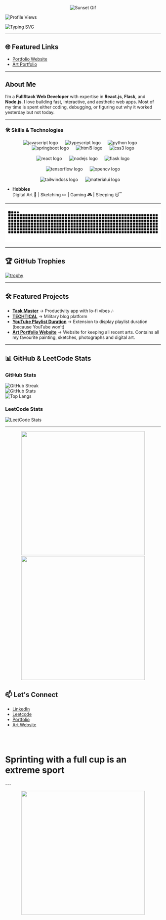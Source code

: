<p align="center">
  <img src="https://media1.giphy.com/media/v1.Y2lkPTc5MGI3NjExeDAxdHN6aGZlcDFtYnNiazhpMXRhMDkydnNoYTJrOGswZXAzOGFnbyZlcD12MV9pbnRlcm5hbF9naWZfYnlfaWQmY3Q9Zw/C3gZCY92Cwyxq/giphy.gif" alt="Sunset Gif" width="1000" height="500">
</p>

![Profile Views](https://komarev.com/ghpvc/?username=Saptarshi-108&style=for-the-badge&color=blueviolet)

[![Typing SVG](https://readme-typing-svg.demolab.com?font=Roboto+Mono&weight=600&size=30&letterSpacing=1px&duration=3000&pause=1000&color=FFD700&center=true&vCenter=true&width=1000&height=80&lines=Hi!+I+am+Saptarshi+Mandal;A+Fullstack+Web+Developer;I+am+Bob+the+Builder;But+for+Websites)](https://git.io/typing-svg)

---

## 🌐 Featured Links  
-  [Portfolio Website](https://saptarshimandal1618.framer.ai/)  
-  [Art Portfolio](https://myarthouse.netlify.app/)  

---

##  About Me  
I’m a **FullStack Web Developer** with expertise in **React.js**, **Flask**, and **Node.js**. I love building fast, interactive, and aesthetic web apps. Most of my time is spent either coding, debugging, or figuring out why it worked yesterday but not today.

---

### 🛠 Skills & Technologies  

<div align="center">
  <img src="https://cdn.jsdelivr.net/gh/devicons/devicon/icons/javascript/javascript-original.svg" height="40" alt="javascript logo"/>
  <img width="15"/>
  <img src="https://cdn.jsdelivr.net/gh/devicons/devicon/icons/typescript/typescript-original.svg" height="40" alt="typescript logo"/>
  <img width="15"/>
  <img src="https://cdn.jsdelivr.net/gh/devicons/devicon/icons/python/python-original.svg" height="40" alt="python logo"/>
  <img width="15"/>
  <img src="https://img.icons8.com/?size=100&id=90519&format=png" height="40" alt="springboot logo"/>
  <img width="15"/>
  <img src="https://cdn.jsdelivr.net/gh/devicons/devicon/icons/html5/html5-original.svg" height="40" alt="html5 logo"/>
  <img width="15"/>
  <img src="https://cdn.jsdelivr.net/gh/devicons/devicon/icons/css3/css3-original.svg" height="40" alt="css3 logo"/>
  <br><br>
  <img src="https://cdn.jsdelivr.net/gh/devicons/devicon/icons/react/react-original.svg" height="40" alt="react logo"/>
  <img width="15"/>
  <img src="https://cdn.jsdelivr.net/gh/devicons/devicon/icons/nodejs/nodejs-original.svg" height="40" alt="nodejs logo"/>
  <img width="15"/>
  <img src="https://img.icons8.com/?id=hCWb1IvpcBZ0&format=png" height="40" alt="flask logo"/>
  <br><br>
  <img src="https://cdn.jsdelivr.net/gh/devicons/devicon/icons/tensorflow/tensorflow-original.svg" height="40" alt="tensorflow logo"/>
  <img width="15"/>
  <img src="https://cdn.jsdelivr.net/gh/devicons/devicon/icons/opencv/opencv-original.svg" height="40" alt="opencv logo"/>
  <br><br>
  <img src="https://img.icons8.com/?id=CIAZz2CYc6Kc&format=png" height="40" alt="tailwindcss logo"/>
   <img width="15"/>
  <img src="https://img.icons8.com/?id=gFw7X5Tbl3ss&format=png" height="40" alt="materialui logo"/>
   <img width="15"/>
</div>

- **Hobbies**  
   Digital Art 🎨 | Sketching ✏️ | Gaming 🎮 | Sleeping 😴  

---

<p align="center">
  <img src="https://github.com/gowthamreddysomala/gowthamreddysomala/blob/output/github-snake-dark.svg" alt="Snake Animation"/>
</p>

---

## 🏆 GitHub Trophies  
[![trophy](https://github-profile-trophy.vercel.app/?username=Saptarshi-108&theme=nord&no-frame=false&no-bg=true&margin-w=20&column=7)](https://github.com/ryo-ma/github-profile-trophy)

---

## 🛠️ Featured Projects  

- [**Task Master**](https://task-master-virid-five.vercel.app/) → Productivity app with lo-fi vibes 🎶  
- [**TECHTICAL**](https://techtical.vercel.app/) → Military blog platform  
- [**YouTube Playlist Duration**](https://github.com/Saptarshi-108/youtube_duration_feature) → Extension to display playlist duration (because YouTube won’t)
- [**Art Portfolio Website**](https://myarthouse.netlify.app/) → Website for keeping all recent arts. Contains all my favourite painting, sketches, photographs and digital art.

---

## 📊 GitHub & LeetCode Stats  

### GitHub Stats  
![GitHub Streak](https://streak-stats.demolab.com?user=Saptarshi-108&theme=solarized-light&hide_border=false)  
![GitHub Stats](https://github-readme-stats.vercel.app/api?username=Saptarshi-108&show_icons=true&theme=solarized-light)  
![Top Langs](https://github-readme-stats.vercel.app/api/top-langs/?username=Saptarshi-108&layout=compact&theme=solarized-light)  

### LeetCode Stats  
![LeetCode Stats](https://leetcard.jacoblin.cool/LoneWolf_108?theme=dark&font=Roboto&ext=heatmap)  

---
<p align="center">
  <img src="https://media.tenor.com/3Z5D.gif" width="400" height="400">
  <img src="https://media.tenor.com/t8iWl5aWN81.gif" width="400" height="400">
</p>

## 📫 Let's Connect  
- [LinkedIn](https://www.linkedin.com/in/saptarshi-mandal-90a29a28a)  
- [Leetcode](https://leetcode.com/u/LoneWolf_108/)  
- [Portfolio](https://saptarshimandal1618.framer.ai/)  
- [Art Website](https://myarthouse.netlify.app/)  
<br>
<br>
<p align="center">
<h1>Sprinting with a full cup is an extreme sport</h1>
</p>
---
<p align="center">
  <img src="https://media3.giphy.com/media/v1.Y2lkPTc5MGI3NjExaXY3cW03b3BkdW14ZXd0amF1N2JqdmMydTF5YXo0Mm9ncmU3NHNqMCZlcD12MV9pbnRlcm5hbF9naWZfYnlfaWQmY3Q9Zw/dWTBGOR6sLLWQvZZ21/giphy.gif" width="400" height="400">
</p>









